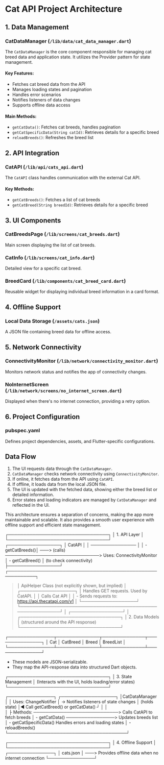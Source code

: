 # Cat API Project Architecture

## 1. Data Management

### CatDataManager (`/lib/data/cat_data_manager.dart`)

The `CatDataManager` is the core component responsible for managing cat breed data and application state. It utilizes the Provider pattern for state management.

#### Key Features:
- Fetches cat breed data from the API
- Manages loading states and pagination
- Handles error scenarios
- Notifies listeners of data changes
- Supports offline data access

#### Main Methods:
- `getCatData()`: Fetches cat breeds, handles pagination
- `getCatSpecificData(String catId)`: Retrieves details for a specific breed
- `reloadBreeds()`: Refreshes the breed list

## 2. API Integration

### CatAPI (`/lib/api/cats_api.dart`)

The `CatAPI` class handles communication with the external Cat API.

#### Key Methods:
- `getCatBreeds()`: Fetches a list of cat breeds
- `getCatBreed(String breedId)`: Retrieves details for a specific breed

## 3. UI Components

### CatBreedsPage (`/lib/screens/cat_breeds.dart`)

Main screen displaying the list of cat breeds.

### CatInfo (`/lib/screens/cat_info.dart`)

Detailed view for a specific cat breed.

### BreedCard (`/lib/components/cat_breed_card.dart`)

Reusable widget for displaying individual breed information in a card format.

## 4. Offline Support

### Local Data Storage (`/assets/cats.json`)

A JSON file containing breed data for offline access.

## 5. Network Connectivity

### ConnectivityMonitor (`/lib/network/connectivity_monitor.dart`)

Monitors network status and notifies the app of connectivity changes.

### NoInternetScreen (`/lib/network/screens/no_internet_screen.dart`)

Displayed when there's no internet connection, providing a retry option.

## 6. Project Configuration

### pubspec.yaml

Defines project dependencies, assets, and Flutter-specific configurations.

## Data Flow

1. The UI requests data through the `CatDataManager`.
2. `CatDataManager` checks network connectivity using `ConnectivityMonitor`.
3. If online, it fetches data from the API using `CatAPI`.
4. If offline, it loads data from the local JSON file.
5. The UI is updated with the fetched data, showing either the breed list or detailed information.
6. Error states and loading indicators are managed by `CatDataManager` and reflected in the UI.

This architecture ensures a separation of concerns, making the app more maintainable and scalable. It also provides a smooth user experience with offline support and efficient state management.


┌─────────────────────────────────┐
│         1. API Layer             │
└─────────────────────────────────┘
┌─────────────────┐
│   CatAPI        │
│ ─────────────── │
│ - getCatBreeds()│ ───> (calls) ───────────────────────────────>   Uses: ConnectivityMonitor
│ - getCatBreed() │               (to check connectivity)  
├─────────────────┘
┌───────────────────────────────────────────────────────────┐
> │ ApiHelper Class (not explicitly shown, but implied)        │
┌──────────────────┐  │ Handles GET requests. Used by CatAPI.                     │
│ Calls Cat API    │  │ - Sends requests to: https://api.thecatapi.com/v1          │
└──────────────────┘  └───────────────────────────────────────────────────────────┘
│
┌─────────────────┘
│
┌─────────────────────────────────┐
│         2. Data Models           │                (structured around the API response)
└─────────────────────────────────┘

┌───────────────┬──────────────┬──────────────┬───────────────┐
│     Cat       │   CatBreed   │   Breed      │ BreedList     │
└───────────────┴──────────────┴──────────────┴───────────────┘

- These models are JSON-serializable.
- They map the API-response data into structured Dart objects.


┌─────────────────────────────────┐
│         3. State Management      │    (Interacts with the UI, holds loading/error states)
└─────────────────────────────────┘

┌───────────────┐                 ┌──────────────────┐
│CatDataManager │                 │ Uses: ChangeNotifier │ -> Notifies listeners of state changes
│  (holds state) │◀ Call getCatBreed() or getCatData() ┘
│                │  
│
├ Methods: ────────────────────────────> Calls CatAPI to fetch breeds
│ - getCatData()        ────────────────> Updates breeds list
│ - getCatSpecificData()    Handles errors and loading states
│ - reloadBreeds()
└───────────────────────────────────────┘

┌─────────────────────────────────┐
│         4. Offline Support       │
└─────────────────────────────────┘
┌───────────────┐
│ cats.json     │ ───> Provides offline data when no internet connection
└───────────────┘